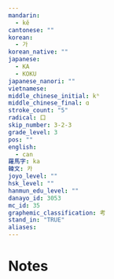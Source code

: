 ```yaml
---
mandarin:
  - kě
cantonese: ""
korean:
  - 가
korean_native: ""
japanese:
  - KA
  - KOKU
japanese_nanori: ""
vietnamese:
middle_chinese_initial: kʰ
middle_chinese_final: ɑ
stroke_count: "5"
radical: 口
skip_number: 3-2-3
grade_level: 3
pos: ""
english:
  - can
羅馬字: ka
韓文: 카
joyo_level: ""
hsk_level: ""
hanmun_edu_level: ""
danayo_id: 3053
mc_id: 35
graphemic_classification: 考
stand_in: "TRUE"
aliases:
---
```


# Notes
